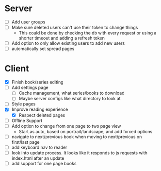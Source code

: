 # Server

- [ ] Add user groups
- [ ] Make sure deleted users can't use their token to change things
  - This could be done by checking the db with every request or using a shorter
    timeout and adding a refresh token
- [ ] Add option to only allow existing users to add new users
- [ ] automatically set spread pages

# Client

- [x] Finish book/series editing
- [ ] Add settings page
  - [ ] Cache management, what series/books to download
  - [ ] Maybe server configs like what directory to look at
- [ ] Style pages
- [x] Improve reading experience
  - [x] Respect deleted pages
- [ ] Offline Support
- [ ] Add option to change from one page to two page view
  - Start as auto, based on portrait/landscape, and add forced options
- [ ] navigate to next/previous book when moving to next/previous on first/last
      page
- [ ] add keyboard nav to reader
- [ ] look into update process. It looks like it responds to js requests with
      index.html after an update
- [ ] add support for one page books
